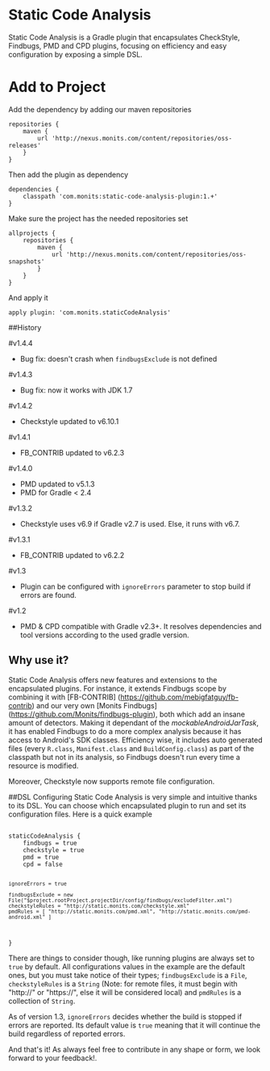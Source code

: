 # Static Code Analysis

Static Code Analysis is a Gradle plugin that encapsulates CheckStyle,
Findbugs, PMD and CPD plugins, focusing on efficiency and easy configuration
by exposing a simple DSL.

# Add to Project

Add the dependency by adding our maven repositories

```
repositories {
    maven {
        url 'http://nexus.monits.com/content/repositories/oss-releases'
    }
}
```

Then add the plugin as dependency

```
dependencies {
    classpath 'com.monits:static-code-analysis-plugin:1.+'
}
```

Make sure the project has the needed repositories set

```
allprojects {
    repositories {
        maven {
            url 'http://nexus.monits.com/content/repositories/oss-snapshots'
        }
    }
}
```

And apply it

```
apply plugin: 'com.monits.staticCodeAnalysis'
```

##History

#v1.4.4

* Bug fix: doesn't crash when ``findbugsExclude`` is not defined

#v1.4.3

* Bug fix: now it works with JDK 1.7

#v1.4.2

* Checkstyle updated to v6.10.1

#v1.4.1

* FB_CONTRIB updated to v6.2.3

#v1.4.0

* PMD updated to v5.1.3
* PMD for Gradle < 2.4

#v1.3.2

* Checkstyle uses v6.9 if Gradle v2.7 is used. Else, it runs with v6.7.

#v1.3.1

* FB_CONTRIB updated to v6.2.2

#v1.3

* Plugin can be configured with ``ignoreErrors`` parameter to stop build if errors are found.

#v1.2

* PMD & CPD compatible with Gradle v2.3+. It resolves dependencies and tool versions according to
the used gradle version.

## Why use it?

Static Code Analysis offers new features and extensions to the encapsulated plugins. For instance,
it extends Findbugs scope by combining it with [FB-CONTRIB] (https://github.com/mebigfatguy/fb-contrib)
and our very own [Monits Findbugs] (https://github.com/Monits/findbugs-plugin), both which add an
insane amount of detectors. Making it dependant of the *mockableAndroidJarTask*, it has enabled Findbugs
to do a more complex analysis because it has access to Android's SDK classes. Efficiency wise, it includes
auto generated files (every ``R.class``, ``Manifest.class`` and ``BuildConfig.class``) as part of the
classpath but not in its analysis, so Findbugs doesn't run every time a resource is modified.

Moreover, Checkstyle now supports remote file configuration.

##DSL
Configuring Static Code Analysis is very simple and intuitive thanks to its DSL. You can choose
which encapsulated plugin to run and set its configuration files. Here is a quick example

<code>
staticCodeAnalysis {
    findbugs = true
    checkstyle = true
    pmd = true
    cpd = false

    ignoreErrors = true

    findbugsExclude = new File("$project.rootProject.projectDir/config/findbugs/excludeFilter.xml")
    checkstyleRules = "http://static.monits.com/checkstyle.xml"
    pmdRules = [ "http://static.monits.com/pmd.xml", "http://static.monits.com/pmd-android.xml" ]
}
</code>

There are things to consider though, like running plugins are always set to ``true`` by default.
All configurations values in the example are the default ones, but you must take notice of their types;
``findbugsExclude`` is a ``File``, ``checkstyleRules`` is a ``String`` (Note: for remote files, it must
begin with "http://" or "https://", else it will be considered local) and ``pmdRules`` is a
collection of ``String``.

As of version 1.3, ``ignoreErrors`` decides whether the build is stopped if errors are reported. Its default
value is ``true`` meaning that it will continue the build regardless of reported errors.

And that's it! As always feel free to contribute in any shape or form, we look forward to your feedback!.




